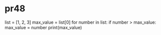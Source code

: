 # pr48
list = [1, 2, 3]
max_value = list[0]
for number in list:
  if number > max_value:
    max_value = number
print(max_value)
